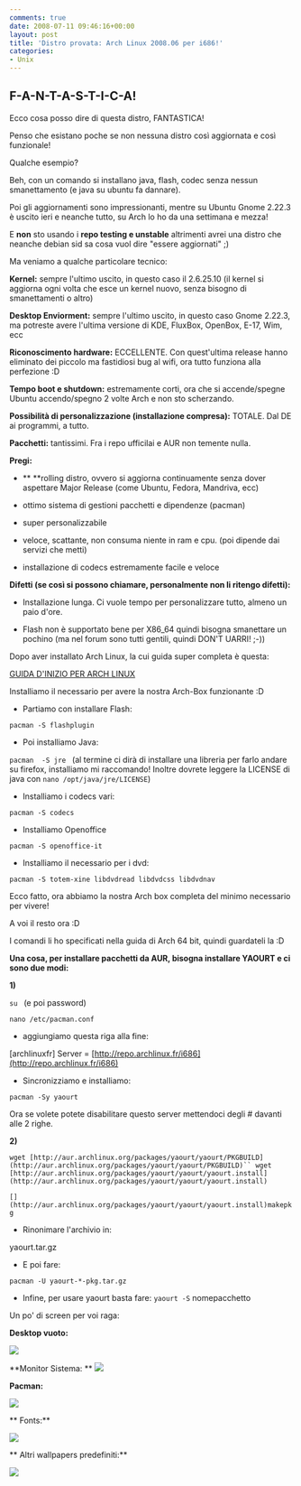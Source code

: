 ```yaml
---
comments: true
date: 2008-07-11 09:46:16+00:00
layout: post
title: 'Distro provata: Arch Linux 2008.06 per i686!'
categories:
- Unix
---
```


## **F-A-N-T-A-S-T-I-C-A!**


Ecco cosa posso dire di questa distro, FANTASTICA!

Penso che esistano poche se non nessuna distro così aggiornata e così funzionale!

Qualche esempio?

Beh, con un comando si installano java, flash, codec senza nessun smanettamento (e java su ubuntu fa dannare).

Poi gli aggiornamenti sono impressionanti, mentre su Ubuntu Gnome 2.22.3 è uscito ieri e neanche tutto, su Arch lo ho da una settimana e mezza!

E **non** sto usando i **repo testing e unstable** altrimenti avrei una distro che neanche debian sid sa cosa vuol dire "essere aggiornati" ;)

Ma veniamo a qualche particolare tecnico:

**Kernel:** sempre l'ultimo uscito, in questo caso il 2.6.25.10 (il kernel si aggiorna ogni volta che esce un kernel nuovo, senza bisogno di smanettamenti o altro)

**Desktop Enviorment:** sempre l'ultimo uscito, in questo caso Gnome 2.22.3, ma potreste avere l'ultima versione di KDE, FluxBox, OpenBox, E-17, Wim, ecc

**Riconoscimento hardware:** ECCELLENTE. Con quest'ultima release hanno eliminato dei piccolo ma fastidiosi bug al wifi, ora tutto funziona alla perfezione :D

**Tempo boot e shutdown:** estremamente corti, ora che si accende/spegne Ubuntu accendo/spegno 2 volte Arch e non sto scherzando.

**Possibilità di personalizzazione (installazione compresa):** TOTALE. Dal DE ai programmi, a tutto.

**Pacchetti:** tantissimi. Fra i repo ufficilai e AUR non temente nulla.

**Pregi:**



	
  * ** **rolling distro, ovvero si aggiorna continuamente senza dover aspettare Major Release (come Ubuntu, Fedora, Mandriva, ecc)

	
  * ottimo sistema di gestioni pacchetti e dipendenze (pacman)

	
  * super personalizzabile

	
  * veloce, scattante, non consuma niente in ram e cpu. (poi dipende dai servizi che metti)

	
  * installazione di codecs estremamente facile e veloce


**Difetti **(se così si possono chiamare, personalmente non li ritengo difetti)**:**



	
  * Installazione lunga. Ci vuole tempo per personalizzare tutto, almeno un paio d'ore.

	
  * Flash non è supportato bene per X86_64 quindi bisogna smanettare un pochino (ma nel forum sono tutti gentili, quindi DON'T UARRI! ;-))


Dopo aver installato Arch Linux, la cui guida super completa è questa:

[GUIDA D'INIZIO PER ARCH LINUX](http://www.archlinux.it/wiki/index.php?title=Beginners_Guide_(Italiano)#DON.27T_PANIC.21)

Installiamo il necessario per avere la nostra Arch-Box funzionante :D



	
  * Partiamo con installare Flash:


`pacman -S flashplugin`



	
  * Poi installiamo Java:


`pacman  -S jre ` (al termine ci dirà di installare una libreria per farlo andare su firefox, installiamo mi raccomando! Inoltre dovrete leggere la LICENSE di java con `nano /opt/java/jre/LICENSE`)



	
  * Installiamo i codecs vari:


`pacman -S codecs`



	
  * Installiamo Openoffice


`pacman -S openoffice-it`



	
  * Installiamo il necessario per i dvd:


`pacman -S totem-xine libdvdread libdvdcss libdvdnav`

Ecco fatto, ora abbiamo la nostra Arch box completa del minimo necessario per vivere!

A voi il resto ora :D

I comandi li ho specificati nella guida di Arch 64 bit, quindi guardateli la :D

**Una cosa, per installare pacchetti da AUR, bisogna installare YAOURT e ci sono due modi:**

**1)**

`su ` (e poi password)

`nano /etc/pacman.conf`



	
  * aggiungiamo questa riga alla fine:


[archlinuxfr]
Server = [http://repo.archlinux.fr/i686](http://repo.archlinux.fr/i686)



	
  * Sincronizziamo e installiamo:


`pacman -Sy yaourt`

Ora se volete potete disabilitare questo server mettendoci degli # davanti alle 2 righe.

**2)**

`wget [http://aur.archlinux.org/packages/yaourt/yaourt/PKGBUILD](http://aur.archlinux.org/packages/yaourt/yaourt/PKGBUILD)`` wget [http://aur.archlinux.org/packages/yaourt/yaourt/yaourt.install](http://aur.archlinux.org/packages/yaourt/yaourt/yaourt.install)`

`[](http://aur.archlinux.org/packages/yaourt/yaourt/yaourt.install)makepkg`



	
  * Rinonimare l'archivio in:


yaourt.tar.gz

	
  * E poi fare:


`pacman -U yaourt-*-pkg.tar.gz`



	
  * Infine, per usare yaourt basta fare: `yaourt -S` nomepacchetto


Un po' di screen per voi raga:

**Desktop vuoto:**

[![](http://www.allfreeportal.com/imghost/thumbs/963392Schermata.png)](http://www.allfreeportal.com/imghost/viewer.php?id=963392Schermata.png)

**Monitor Sistema:
**
[![](http://www.allfreeportal.com/imghost/thumbs/901060Schermata-1.png)](http://www.allfreeportal.com/imghost/viewer.php?id=901060Schermata-1.png)

**Pacman:**

[![](http://www.allfreeportal.com/imghost/thumbs/7488Schermata-2.png)](http://www.allfreeportal.com/imghost/viewer.php?id=7488Schermata-2.png)

**
Fonts:**

[![](http://www.allfreeportal.com/imghost/thumbs/224188Schermata-3.png)](http://www.allfreeportal.com/imghost/viewer.php?id=224188Schermata-3.png)

**
Altri wallpapers predefiniti:**

[![](http://www.allfreeportal.com/imghost/thumbs/770914Schermata-4.png)](http://www.allfreeportal.com/imghost/viewer.php?id=770914Schermata-4.png)
